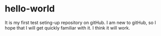 # hello-world
It is my first test seting-up repository on gitHub. I am new to gitHub, so I hope that I will get quickly familiar with it.
I think it will work.

